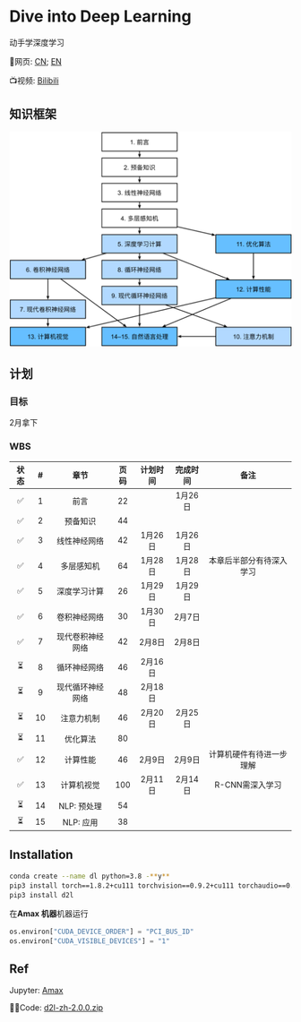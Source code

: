 # Dive into Deep Learning

动手学深度学习

📖网页: [CN](https://zh.d2l.ai/index.html); [EN](https://d2l.ai/)

📺视频: [Bilibili](https://space.bilibili.com/1567748478/channel/seriesdetail?sid=358497)

## 知识框架

![book content](./img/book-org.svg)

## 计划

### 目标

2月拿下

### WBS

| 状态 |  #   |       章节       | 页码 | 计划时间 | 完成时间 |           备注           |
| :--: | :--: | :--------------: | :--: | :------: | :------: | :----------------------: |
|  ✅   |  1   |       前言       |  22  |          | 1月26日  |                          |
|  ✅   |  2   |     预备知识     |  44  |          |          |                          |
|  ✅   |  3   |   线性神经网络   |  42  | 1月26日  | 1月26日  |                          |
|  ✅   |  4   |    多层感知机    |  64  | 1月28日  | 1月28日  | 本章后半部分有待深入学习 |
|  ✅   |  5   |   深度学习计算   |  26  | 1月29日  | 1月29日  |                          |
|  ✅   |  6   |   卷积神经网络   |  30  | 1月30日  | 2月7日   |                          |
|  ✅   |  7   | 现代卷积神经网络 |  42  |  2月8日  | 2月8日   |                          |
|  ⏳   |  8   |   循环神经网络   |  46  | 2月16日 |          |                          |
|  ⏳   |  9   | 现代循环神经网络 |  48  | 2月18日 |          |                          |
|  ⏳   |  10  |    注意力机制    |  46  | 2月20日 | 2月25日  |                          |
|  ⏳   |  11  |     优化算法     |  80  |          |          |                          |
|  ✅   |  12  |     计算性能     |  46  |  2月9日  | 2月9日         |  计算机硬件有待进一步理解 |
|  ✅  |  13  |    计算机视觉    | 100  | 2月11日  | 2月14日 | R-CNN需深入学习 |
|  ⏳   |  14  |   NLP: 预处理    |  54  |          |          |                          |
|  ⏳   |  15  |    NLP: 应用     |  38  |          |          |                          |

## Installation

```bash
conda create --name dl python=3.8 -**y**
pip3 install torch==1.8.2+cu111 torchvision==0.9.2+cu111 torchaudio==0.8.2 -f https://download.pytorch.org/whl/lts/1.8/torch_lts.html
pip3 install d2l
```

在**Amax 机器**机器运行

```python
os.environ["CUDA_DEVICE_ORDER"] = "PCI_BUS_ID"
os.environ["CUDA_VISIBLE_DEVICES"] = "1"
```

## Ref

Jupyter: [Amax](http://192.168.135.15:8888/tree?)

👨‍💻Code: [d2l-zh-2.0.0.zip](https://zh-v2.d2l.ai/d2l-zh-2.0.0.zip)
